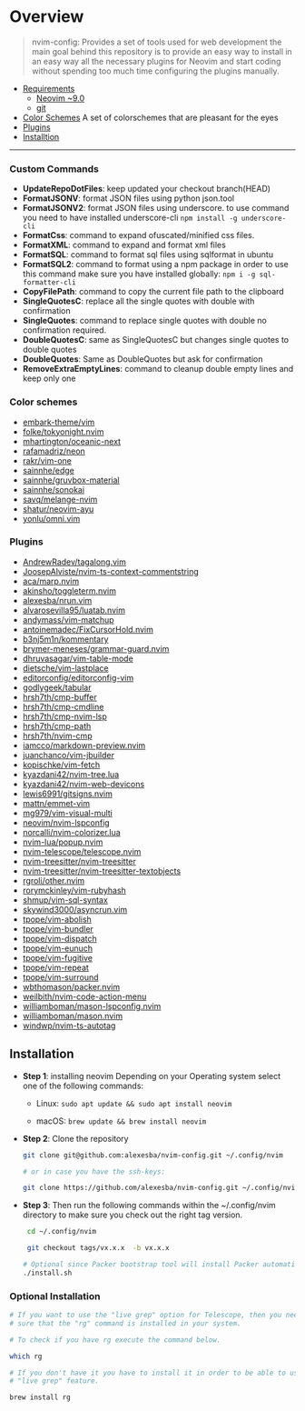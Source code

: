 <!-- **cSpell**: enable -->
# Overview

> nvim-config: Provides a set of tools used for web development the main goal
behind this repository is to provide an easy way to install in an easy way all
the necessary plugins for Neovim and start coding without spending too much time
configuring the plugins manually.

- [Requirements](#Requirements)
  - [Neovim ~9.0](/neovim/neovim)
  - [git](https://git-scm.com/)
- [Color Schemes](#color-schemes) A set of colorschemes that are pleasant for the eyes
- [Plugins](#plugins)
- [Installtion](#installation)

-----

### Custom Commands
- **UpdateRepoDotFiles**: keep updated your checkout branch(HEAD)
- **FormatJSONV**: format JSON files using python json.tool
- **FormatJSONV2**: format JSON files using underscore. to use command you need to
  have installed underscore-cli `npm install -g underscore-cli`
- **FormatCss**: command to expand ofuscated/minified css files.
- **FormatXML**: command to expand and format xml files
- **FormatSQL**: command to format sql files using sqlformat in ubuntu
- **FormatSQL2**: command to format using a npm package in order to use this command
  make sure you have installed globally: `npm i -g sql-formatter-cli`
- **CopyFilePath**: command to copy the current file path to the clipboard
- **SingleQuotesC**: replace all the single quotes with double
  with confirmation
- **SingleQuotes**: command to replace single quotes with double no confirmation
  required.
- **DoubleQuotesC**: same as SingleQuotesC but changes single quotes to double quotes
- **DoubleQuotes**: Same as DoubleQuotes but ask for confirmation
- **RemoveExtraEmptyLines**: command to cleanup double empty lines and keep only
  one

### Color schemes

- [embark-theme/vim](http://github.com/embark-theme/vim)
- [folke/tokyonight.nvim](http://github.com/folke/tokyonight.nvim)
- [mhartington/oceanic-next](http://github.com/mhartington/oceanic-next)
- [rafamadriz/neon](http://github.com/rafamadriz/neon)
- [rakr/vim-one](http://github.com/rakr/vim-one)
- [sainnhe/edge](http://github.com/sainnhe/edge)
- [sainnhe/gruvbox-material](http://github.com/sainnhe/gruvbox-material)
- [sainnhe/sonokai](http://github.com/sainnhe/sonokai)
- [savq/melange-nvim](http://github.com/savq/melange-nvim)
- [shatur/neovim-ayu](http://github.com/shatur/neovim-ayu)
- [yonlu/omni.vim](http://github.com/yonlu/omni.vim)


### Plugins
- [AndrewRadev/tagalong.vim](http://github.com/AndrewRadev/tagalong.vim)
- [JoosepAlviste/nvim-ts-context-commentstring](http://github.com/JoosepAlviste/nvim-ts-context-commentstring)
- [aca/marp.nvim](http://github.com/aca/marp.nvim)
- [akinsho/toggleterm.nvim](http://github.com/akinsho/toggleterm.nvim)
- [alexesba/nrun.vim](http://github.com/alexesba/nrun.vim)
- [alvarosevilla95/luatab.nvim](http://github.com/alvarosevilla95/luatab.nvim)
- [andymass/vim-matchup](http://github.com/andymass/vim-matchup)
- [antoinemadec/FixCursorHold.nvim](http://github.com/antoinemadec/FixCursorHold.nvim)
- [b3nj5m1n/kommentary](http://github.com/b3nj5m1n/kommentary) 
- [brymer-meneses/grammar-guard.nvim](http://github.com/brymer-meneses/grammar-guard.nvim)
- [dhruvasagar/vim-table-mode](http://github.com/dhruvasagar/vim-table-mode)
- [dietsche/vim-lastplace](http://github.com/dietsche/vim-lastplace)
- [editorconfig/editorconfig-vim](http://github.com/editorconfig/editorconfig-vim)
- [godlygeek/tabular](http://github.com/godlygeek/tabular)
- [hrsh7th/cmp-buffer](http://github.com/hrsh7th/cmp-buffer)
- [hrsh7th/cmp-cmdline](http://github.com/hrsh7th/cmp-cmdline)
- [hrsh7th/cmp-nvim-lsp](http://github.com/hrsh7th/cmp-nvim-lsp)
- [hrsh7th/cmp-path](http://github.com/hrsh7th/cmp-path)
- [hrsh7th/nvim-cmp](http://github.com/hrsh7th/nvim-cmp)
- [iamcco/markdown-preview.nvim](http://github.com/iamcco/markdown-preview.nvim)
- [juanchanco/vim-jbuilder](http://github.com/juanchanco/vim-jbuilder)
- [kopischke/vim-fetch](http://github.com/kopischke/vim-fetch)
- [kyazdani42/nvim-tree.lua](http://github.com/kyazdani42/nvim-tree.lua)
- [kyazdani42/nvim-web-devicons](http://github.com/kyazdani42/nvim-web-devicons)
- [lewis6991/gitsigns.nvim](http://github.com/lewis6991/gitsigns.nvim)
- [mattn/emmet-vim](http://github.com/mattn/emmet-vim) 
- [mg979/vim-visual-multi](http://github.com/mg979/vim-visual-multi)
- [neovim/nvim-lspconfig](http://github.com/neovim/nvim-lspconfig)
- [norcalli/nvim-colorizer.lua](http://github.com/norcalli/nvim-colorizer.lua)
- [nvim-lua/popup.nvim](http://github.com/nvim-lua/popup.nvim) 
- [nvim-telescope/telescope.nvim](http://github.com/nvim-telescope/telescope.nvim)
- [nvim-treesitter/nvim-treesitter](http://github.com/nvim-treesitter/nvim-treesitter)
- [nvim-treesitter/nvim-treesitter-textobjects](http://github.com/nvim-treesitter/nvim-treesitter-textobjects)
- [rgroli/other.nvim](http://github.com/rgroli/other.nvim)
- [rorymckinley/vim-rubyhash](http://github.com/rorymckinley/vim-rubyhash)
- [shmup/vim-sql-syntax](http://github.com/shmup/vim-sql-syntax)
- [skywind3000/asyncrun.vim](http://github.com/skywind3000/asyncrun.vim)
- [tpope/vim-abolish](http://github.com/tpope/vim-abolish)
- [tpope/vim-bundler](http://github.com/tpope/vim-bundler)
- [tpope/vim-dispatch](http://github.com/tpope/vim-dispatch)
- [tpope/vim-eunuch](http://github.com/tpope/vim-eunuch)
- [tpope/vim-fugitive](http://github.com/tpope/vim-fugitive)
- [tpope/vim-repeat](http://github.com/tpope/vim-repeat)
- [tpope/vim-surround](http://github.com/tpope/vim-surround)
- [wbthomason/packer.nvim](http://github.com/wbthomason/packer.nvim)
- [weilbith/nvim-code-action-menu](http://github.com/weilbith/nvim-code-action-menu)
- [williamboman/mason-lspconfig.nvim](http://github.com/williamboman/mason-lspconfig.nvim)
- [williamboman/mason.nvim](http://github.com/williamboman/mason.nvim)
- [windwp/nvim-ts-autotag](http://github.com/windwp/nvim-ts-autotag)

## Installation

- **Step 1**: installing neovim
  Depending on your Operating system select one of the following commands:

   - Linux: `sudo apt update && sudo apt install neovim`
  
   - macOS: `brew update && brew install neovim`

- **Step 2**: Clone the repository
  ```sh
  git clone git@github.com:alexesba/nvim-config.git ~/.config/nvim
  
  # or in case you have the ssh-keys:

  git clone https://github.com/alexesba/nvim-config.git ~/.config/nvim
  ```
- **Step 3**: Then run the following commands within the ~/.config/nvim directory
  to make sure you check out the right tag version.
  ```sh
   cd ~/.config/nvim

   git checkout tags/vx.x.x  -b vx.x.x

  # Optional since Packer bootstrap tool will install Packer automatically once you open Neovim 
  ./install.sh
  ```

### Optional Installation

```sh
# If you want to use the "live grep" option for Telescope, then you need to make
# sure that the "rg" command is installed in your system.

# To check if you have rg execute the command below.

which rg

# If you don't have it you have to install it in order to be able to use the
# "live grep" feature.

brew install rg
```

